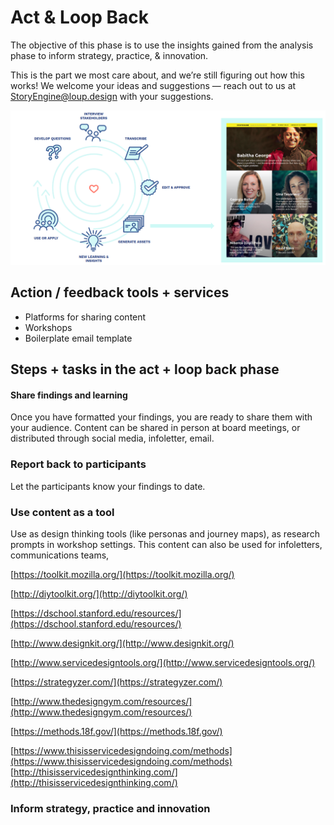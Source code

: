 # Act & Loop Back

The objective of this phase is to use the insights gained from the analysis phase to inform strategy, practice, & innovation.

This is the part we most care about, and we’re still figuring out how this works! We welcome your ideas and suggestions — reach out to us at StoryEngine@loup.design with your suggestions.

![](/assets/full_storyengine_process_SMALL.png)

## **Action / feedback tools + services**

* Platforms for sharing content
* Workshops
* Boilerplate email template

## Steps + tasks in the act + loop back phase

#### Share findings and learning

Once you have formatted your findings, you are ready to share them with your audience. Content can be shared in person at board meetings, or distributed through social media, infoletter, email.

### Report back to participants

Let the participants know your findings to date.

### Use content as a tool

Use as design thinking tools \(like personas and journey maps\), as research prompts in workshop settings. This content can also be used for infoletters, communications teams,

[https://toolkit.mozilla.org/](https://toolkit.mozilla.org/)

[http://diytoolkit.org/](http://diytoolkit.org/)

[https://dschool.stanford.edu/resources/](https://dschool.stanford.edu/resources/)

[http://www.designkit.org/](http://www.designkit.org/)

[http://www.servicedesigntools.org/](http://www.servicedesigntools.org/)

[https://strategyzer.com/](https://strategyzer.com/)

[http://www.thedesigngym.com/resources/](http://www.thedesigngym.com/resources/)

[https://methods.18f.gov/](https://methods.18f.gov/)

[https://www.thisisservicedesigndoing.com/methods](https://www.thisisservicedesigndoing.com/methods)  [http://thisisservicedesignthinking.com/](http://thisisservicedesignthinking.com/)

### Inform strategy, practice and innovation



